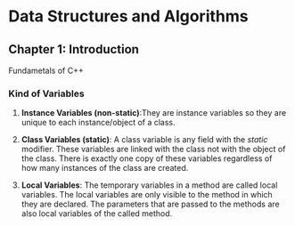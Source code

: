 # Data Structures and Algorithms

## Chapter 1: Introduction

Fundametals of C++

### Kind of Variables

1. **Instance Variables (non-static)**:They are instance variables so they are unique
to each instance/object of a class.

2. **Class Variables (static)**: A class variable is any field with the *static* modifier.
These variables are linked with the class not with the object of the class. There is
exactly one copy of these variables regardless of how many instances of the class
are created.

3. **Local Variables**: The temporary variables in a method are called local variables.
The local variables are only visible to the method in which they are declared. The
parameters that are passed to the methods are also local variables of the called method.

